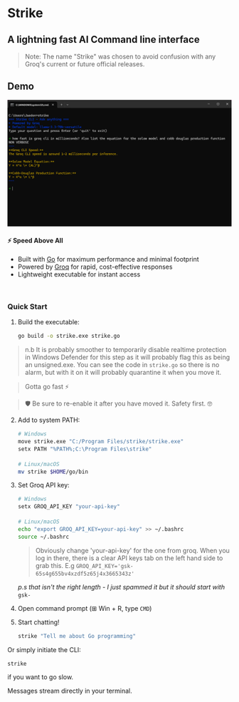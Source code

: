 # Strike
## A lightning fast AI Command line interface

> Note: The name "Strike" was chosen to avoid confusion with any Groq's current or future official releases.

## Demo

![strike-cli](strike-cli.png)


#### ⚡ Speed Above All
- Built with [Go](https://go.dev/) for maximum performance and minimal footprint
- Powered by [Groq](https://groq.com/) for rapid, cost-effective responses
- Lightweight executable for instant access
</br>

### Quick Start
1. Build the executable:
    ```bash
    go build -o strike.exe strike.go
    ```

> n.b It is probably smoother to temporarily disable realtime protection in Windows Defender for this step as it will probably flag this as being an unsigned.exe. You can see the code in `strike.go` so there is no alarm, but with it on it will probably quarantine it when you move it. 

>Gotta go fast ⚡

>🛡️ Be sure to re-enable it after you have moved it. Safety first. 🤓


2. Add to system PATH:
    ```bash
    # Windows
    move strike.exe "C:/Program Files/strike/strike.exe"
    setx PATH "%PATH%;C:\Program Files\strike"

    # Linux/macOS
    mv strike $HOME/go/bin
    ```

3. Set Groq API key:
    ```bash
    # Windows
    setx GROQ_API_KEY "your-api-key"

    # Linux/macOS
    echo "export GROQ_API_KEY=your-api-key" >> ~/.bashrc
    source ~/.bashrc
    ```

    >Obviously change 'your-api-key' for the one from groq. When you log in there, there is a clear API keys tab on the left hand side to grab this. E.g `GROQ_API_KEY='gsk-65s4g655bv4xzdf5z65j4x3665343z'`

    *p.s that isn't the right length - I just spammed it but it should start with* `gsk-`

4. Open command prompt (⊞ Win + R, type `CMD`)

5. Start chatting!
    ```bash
    strike "Tell me about Go programming"
    ```
Or simply initiate the CLI:

```bash
strike 
```

if you want to go slow. 

Messages stream directly in your terminal.

